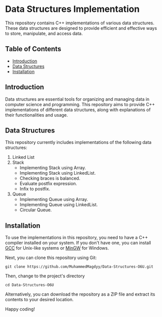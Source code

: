 # Data Structures Implementation

This repository contains C++ implementations of various data structures. These data structures are designed to provide efficient and effective ways to store, manipulate, and access data.

## Table of Contents

- [Introduction](#introduction)
- [Data Structures](#data-structures)
- [Installation](#installation)

## Introduction

Data structures are essential tools for organizing and managing data in computer science and programming. This repository aims to provide C++ implementations of different data structures, along with explanations of their functionalities and usage.

## Data Structures

This repository currently includes implementations of the following data structures:

1. Linked List
2. Stack
   - Implementing Stack using Array.
   - Implementing Stack using LinkedList.
   - Checking braces is balanced.
   - Evaluate postfix expression.
   - Infix to postfix.
3. Queue
   - Implementing Queue using Array.
   - Implementing Queue using LinkedList.
   - Circular Queue.

## Installation

To use the implementations in this repository, you need to have a C++ compiler installed on your system. If you don't have one, you can install [GCC](https://gcc.gnu.org/) for Unix-like systems or [MinGW](https://www.mingw-w64.org/) for Windows.

Next, you can clone this repository using Git:

```
git clone https://github.com/MuhammedMagdyy/Data-Structures-O6U.git
```
Then, change to the project's directory
```
cd Data-Structures-O6U
```

Alternatively, you can download the repository as a ZIP file and extract its contents to your desired location.

Happy coding!
